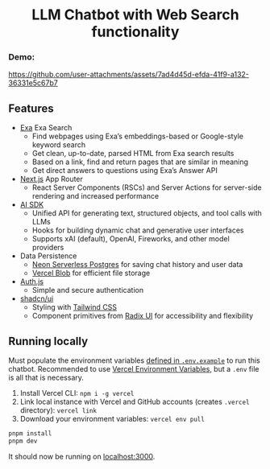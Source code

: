 <h1 align="center">LLM Chatbot with Web Search functionality</h1>
<h3>Demo:</h3>

https://github.com/user-attachments/assets/7ad4d45d-efda-41f9-a132-36331e5c67b7

## Features
- [Exa](https://dashboard.exa.ai/playground) Exa Search
  - Find webpages using Exa’s embeddings-based or Google-style keyword search
  - Get clean, up-to-date, parsed HTML from Exa search results
  - Based on a link, find and return pages that are similar in meaning
  - Get direct answers to questions using Exa’s Answer API
- [Next.js](https://nextjs.org) App Router
  - React Server Components (RSCs) and Server Actions for server-side rendering and increased performance
- [AI SDK](https://sdk.vercel.ai/docs)
  - Unified API for generating text, structured objects, and tool calls with LLMs
  - Hooks for building dynamic chat and generative user interfaces
  - Supports xAI (default), OpenAI, Fireworks, and other model providers
- Data Persistence
  - [Neon Serverless Postgres](https://vercel.com/marketplace/neon) for saving chat history and user data
  - [Vercel Blob](https://vercel.com/storage/blob) for efficient file storage
- [Auth.js](https://authjs.dev)
  - Simple and secure authentication
- [shadcn/ui](https://ui.shadcn.com)
  - Styling with [Tailwind CSS](https://tailwindcss.com)
  - Component primitives from [Radix UI](https://radix-ui.com) for accessibility and flexibility

## Running locally

Must populate the environment variables [defined in `.env.example`](.env.example) to run this chatbot. Recommended to use [Vercel Environment Variables](https://vercel.com/docs/projects/environment-variables), but a `.env` file is all that is necessary.

1. Install Vercel CLI: `npm i -g vercel`
2. Link local instance with Vercel and GitHub accounts (creates `.vercel` directory): `vercel link`
3. Download your environment variables: `vercel env pull`

```bash
pnpm install
pnpm dev
```

It should now be running on [localhost:3000](http://localhost:3000).
